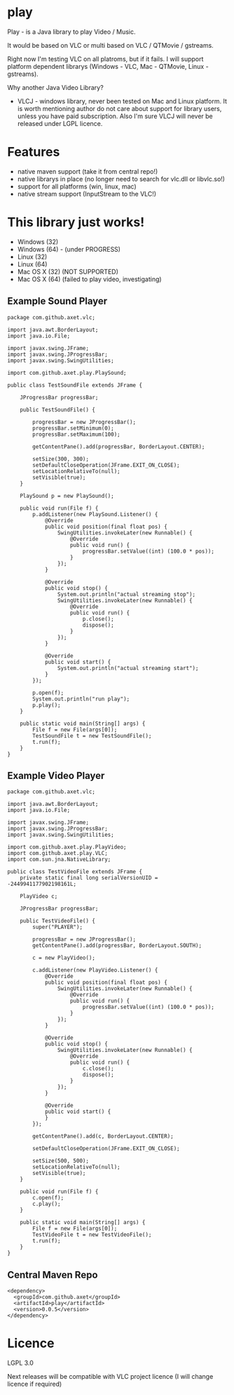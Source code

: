 # play

Play - is a Java library to play Video / Music.

It would be based on VLC or multi based on VLC / QTMovie / gstreams.

Right now I'm testing VLC on all platroms, but if it fails. I will support platform dependent librarys (Windows - VLC,
Mac - QTMovie, Linux - gstreams).

Why another Java Video Library?

- VLCJ - windows library, never been tested on Mac and Linux platform. It is worth mentioning author do not care about support for library
users, unless you have paid subscription. Also I'm sure VLCJ will never be released under LGPL licence.

# Features
  - native maven support (take it from central repo!)
  - native librarys in place (no longer need to search for vlc.dll or libvlc.so!)
  - support for all platforms (win, linux, mac)
  - native stream support (InputStream to the VLC!)

# This library just works!

  - Windows (32)
  - Windows (64) - (under PROGRESS)
  - Linux (32)
  - Linux (64)
  - Mac OS X (32) (NOT SUPPORTED)
  - Mac OS X (64) (failed to play video, investigating)

## Example Sound Player

    package com.github.axet.vlc;
    
    import java.awt.BorderLayout;
    import java.io.File;
    
    import javax.swing.JFrame;
    import javax.swing.JProgressBar;
    import javax.swing.SwingUtilities;
    
    import com.github.axet.play.PlaySound;
    
    public class TestSoundFile extends JFrame {
    
        JProgressBar progressBar;
    
        public TestSoundFile() {
    
            progressBar = new JProgressBar();
            progressBar.setMinimum(0);
            progressBar.setMaximum(100);
    
            getContentPane().add(progressBar, BorderLayout.CENTER);
    
            setSize(300, 300);
            setDefaultCloseOperation(JFrame.EXIT_ON_CLOSE);
            setLocationRelativeTo(null);
            setVisible(true);
        }
    
        PlaySound p = new PlaySound();
    
        public void run(File f) {
            p.addListener(new PlaySound.Listener() {
                @Override
                public void position(final float pos) {
                    SwingUtilities.invokeLater(new Runnable() {
                        @Override
                        public void run() {
                            progressBar.setValue((int) (100.0 * pos));
                        }
                    });
                }
    
                @Override
                public void stop() {
                    System.out.println("actual streaming stop");
                    SwingUtilities.invokeLater(new Runnable() {
                        @Override
                        public void run() {
                            p.close();
                            dispose();
                        }
                    });
                }
    
                @Override
                public void start() {
                    System.out.println("actual streaming start");
                }
            });
    
            p.open(f);
            System.out.println("run play");
            p.play();
        }
    
        public static void main(String[] args) {
            File f = new File(args[0]);
            TestSoundFile t = new TestSoundFile();
            t.run(f);
        }
    }

## Example Video Player

    package com.github.axet.vlc;
    
    import java.awt.BorderLayout;
    import java.io.File;
    
    import javax.swing.JFrame;
    import javax.swing.JProgressBar;
    import javax.swing.SwingUtilities;
    
    import com.github.axet.play.PlayVideo;
    import com.github.axet.play.VLC;
    import com.sun.jna.NativeLibrary;
    
    public class TestVideoFile extends JFrame {
        private static final long serialVersionUID = -2449941177902198161L;
    
        PlayVideo c;
    
        JProgressBar progressBar;
    
        public TestVideoFile() {
            super("PLAYER");
    
            progressBar = new JProgressBar();
            getContentPane().add(progressBar, BorderLayout.SOUTH);
    
            c = new PlayVideo();
    
            c.addListener(new PlayVideo.Listener() {
                @Override
                public void position(final float pos) {
                    SwingUtilities.invokeLater(new Runnable() {
                        @Override
                        public void run() {
                            progressBar.setValue((int) (100.0 * pos));
                        }
                    });
                }
    
                @Override
                public void stop() {
                    SwingUtilities.invokeLater(new Runnable() {
                        @Override
                        public void run() {
                            c.close();
                            dispose();
                        }
                    });
                }
    
                @Override
                public void start() {
                }
            });
    
            getContentPane().add(c, BorderLayout.CENTER);
    
            setDefaultCloseOperation(JFrame.EXIT_ON_CLOSE);
    
            setSize(500, 500);
            setLocationRelativeTo(null);
            setVisible(true);
        }
    
        public void run(File f) {
            c.open(f);
            c.play();
        }
    
        public static void main(String[] args) {
            File f = new File(args[0]);
            TestVideoFile t = new TestVideoFile();
            t.run(f);
        }
    }


## Central Maven Repo

    <dependency>
      <groupId>com.github.axet</groupId>
      <artifactId>play</artifactId>
      <version>0.0.5</version>
    </dependency>
    
# Licence

LGPL 3.0

Next releases will be compatible with VLC project licence (I will change licence if required)

